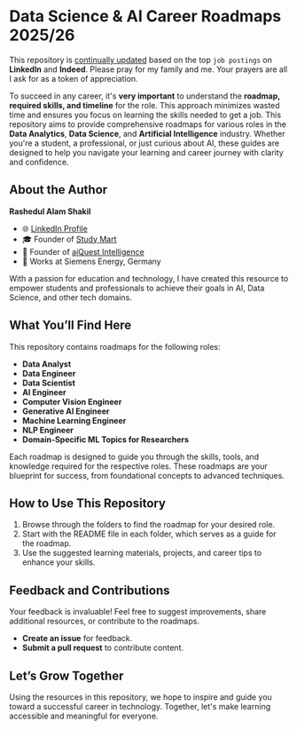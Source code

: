 # Data Science & AI Career Roadmaps 2025/26

This repository is [continually updated](https://github.com/rashakil-ds/Roadmap-Docs) based on the top `job postings` on **LinkedIn** and **Indeed**. Please pray for my family and me. Your prayers are all I ask for as a token of appreciation.

To succeed in any career, it's **very important** to understand the **roadmap, required skills, and timeline** for the role. This approach minimizes wasted time and ensures you focus on learning the skills needed to get a job. This repository aims to provide comprehensive roadmaps for various roles in the **Data Analytics**, **Data Science**, and **Artificial Intelligence** industry. Whether you're a student, a professional, or just curious about AI, these guides are designed to help you navigate your learning and career journey with clarity and confidence.

## About the Author

**Rashedul Alam Shakil**  
- 🌐 [LinkedIn Profile](https://www.linkedin.com/in/kmrashedulalam/)  
- 🎓 Founder of [Study Mart](https://www.youtube.com/@StudyMart)  
- 🤖 Founder of [aiQuest Intelligence](https://aiquest.org/)  
- 💼 Works at Siemens Energy, Germany  

With a passion for education and technology, I have created this resource to empower students and professionals to achieve their goals in AI, Data Science, and other tech domains.

## What You’ll Find Here

This repository contains roadmaps for the following roles:

- **Data Analyst**  
- **Data Engineer**  
- **Data Scientist**  
- **AI Engineer**  
- **Computer Vision Engineer**  
- **Generative AI Engineer**  
- **Machine Learning Engineer**  
- **NLP Engineer**
- **Domain-Specific ML Topics for Researchers**

Each roadmap is designed to guide you through the skills, tools, and knowledge required for the respective roles. These roadmaps are your blueprint for success, from foundational concepts to advanced techniques.


## How to Use This Repository

1. Browse through the folders to find the roadmap for your desired role.  
2. Start with the README file in each folder, which serves as a guide for the roadmap.  
3. Use the suggested learning materials, projects, and career tips to enhance your skills.  

## Feedback and Contributions

Your feedback is invaluable! Feel free to suggest improvements, share additional resources, or contribute to the roadmaps.

- **Create an issue** for feedback.  
- **Submit a pull request** to contribute content.  

## Let’s Grow Together 

Using the resources in this repository, we hope to inspire and guide you toward a successful career in technology. Together, let's make learning accessible and meaningful for everyone.

